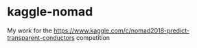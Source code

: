 # kaggle-nomad
My work for the https://www.kaggle.com/c/nomad2018-predict-transparent-conductors competition
